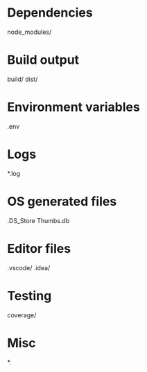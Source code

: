 # Dependencies
node_modules/

# Build output
build/
dist/

# Environment variables
.env

# Logs
*.log

# OS generated files
.DS_Store
Thumbs.db

# Editor files
.vscode/
.idea/

# Testing
coverage/

# Misc
*.
